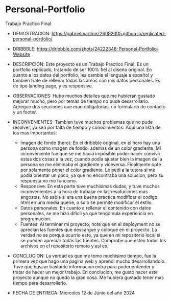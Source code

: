 # Personal-Portfolio
Trabajo Practico Final

* DEMOSTRACION: https://gabrielmartinez26092005.github.io/replicated-personal-portfolio/

* DRIBBBLE: https://dribbble.com/shots/24222348-Personal-Portfolio-Website

* DESCRIPCION: Este proyecto es un Trabajo Practico Final.
Es un portfolio replicado, tratando de ser 100% fiel al diseño original. 
En cuanto a los datos del portfolio, les cambie el lenguaje a español y tambien trate de rellenar todas las areas con mis datos personales. 
Es de tipo landing page, y es responsive.

* OBSERVACIONES: Hubo muchos detalles que me hubieran gustado mejorar mucho, pero por temas de tiempo no pude desarrollarlo. Agregue dos secciones que eran obligatorias, un formulario de contacto y un footer.

* INCONVENIENTES: Tambien tuve muchos problemas que no pude resolver, ya sea por falta de tiempo y conocimientos. Aqui una lista de los mas importantes:
    * Imagen de fondo (hero): En el dribbble original, en el hero hay una persona como imagen de fondo, ademas de un color gradiente. Mi inconveniente fue que se me hacia imposible poder hacer convivir estas dos cosas a la vez,
cuando podia ajustar bien la imagen de la persona se me eliminaba el gradiente y viceversa. Finalmente opte por solamente poner el color gradiente. Le pedi a la tutora si me podia orientar un poco, ya que no encontraba una solucion, pero su respuesta no me funciono.
    * Responsive: En esta parte tuve muchisimas dudas, y tuve muchos inconvenientes a la hora de trabajar en las resoluciones mas angostas. No sabia si era una buena practica modificar el codigo html en una media querie, o solo se permite modificar el estilo.
    * Datos personales: En cuanto a rellenar el contenido con datos personales, se me hizo dificil ya que tengo nula experiencia en programacion. 
    * Fuentes: Al terminar mi proyecto, note que en el deployment no se aprecian las fuentes que descargue y coloque en el proyecto. La verdad no se porque ocurrio esto, ya que en mi repositorio local si se pueden apreciar todas las fuentes. Comprobe que
esten todos los archivos en el repositorio remoto y asi es. 

* CONCLUCION: La verdad es que me tomo muchisimo tiempo, fue la primera vez que hago una pagina web y aprendi mucho desarrollandolo. Tuve que buscar bastante informacion extra para poder entender y tratar de hacer un mejor trabajo.
En conclucion, me gusto hacer este proyecto aunque no quedo la gran cosa. Me hubiera gustado tener mas tiempo para desarrollarlo.

* FECHA DE ENTREGA: Miercoles 12 de Junio del año 2024
    
